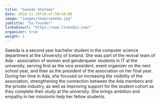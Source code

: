 ```yaml
---
title: "Saeeda Shafaee"
date: 2018-11-19T10:47:58+10:00
image: "images/team/saeeda.jpg"
jobtitle: "Co-founder"
linkedinurl: "https://www.linkedin.com/"
organizer: true
weight: 1
---
```


Saeeda is a second year bachelor student in the computer science department at the University of Iceland. She was part of the revival team of Ada - association of women and genderqueer students in IT at the university, serving first as the vice president, event organizer on the next school year, and then as the president of the association on her final year. During her time in Ada, she focused on increasing the visibility of the association, strengthening the connection between the Ada members and the private industry, as well as improving support for the student cohort as they complete their study at the university. She brings ambition and empathy in her missionto help her fellow students.